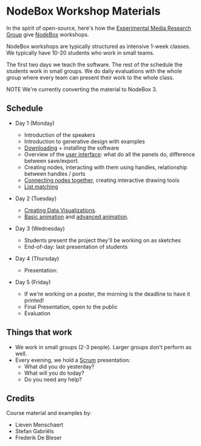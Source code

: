 NodeBox Workshop Materials
==========================
In the spirit of open-source, here's how the [Experimental Media Research Group](http://www.emrg.be/) give [NodeBox](http://nodebox.net/) workshops.

NodeBox workshops are typically structured as intensive 1-week classes. We typically have 10-20 students who work in small teams. 

The first two days we teach the software. The rest of the schedule the students work in small groups. We do daily evaluations with the whole group where every team can present their work to the whole class.

NOTE We're currently converting the material to NodeBox 3.


Schedule
--------
* Day 1 (Monday)
  * Introduction of the speakers
  * Introduction to generative design with examples
  * [Downloading](http://nodebox.net/download) + installing the software
  * Overview of the [user interface](http://nodebox.net/node/documentation/concepts/gui.html): what do all the panels do, difference between save/export.
  * Creating nodes, interacting with them using handles, relationship between handles / ports
  * [Connecting nodes together](http://nodebox.net/node/documentation/tutorial/getting-started.html), creating interactive drawing tools
  * [List matching](http://nodebox.net/node/documentation/concepts/concepts.html)

* Day 2 (Tuesday)
  * [Creating Data Visualizations](http://nodebox.net/node/documentation/using/data-visualization.html).
  * [Basic animation](http://nodebox.net/node/documentation/tutorial/animation.html) and [advanced animation](http://nodebox.net/node/documentation/using/animation.html).

* Day 3 (Wednesday)
  * Students present the project they'll be working on as sketches
  * End-of-day: last presentation of students

* Day 4 (Thursday)
  * Presentation: 

* Day 5 (Friday)
  * If we're working on a poster, the morning is the deadline to have it printed!
  * Final Presentation, open to the public
  * Evaluation

Things that work
----------------
* We work in small groups (2-3 people). Larger groups don't perform as well.
* Every evening, we hold a [Scrum](http://en.wikipedia.org/wiki/Scrum_(development)) presentation:
  * What did you do yesterday?
  * What will you do today?
  * Do you need any help?

Credits
-------
Course material and examples by:

 * Lieven Menschaert
 * Stefan Gabriëls
 * Frederik De Bleser
